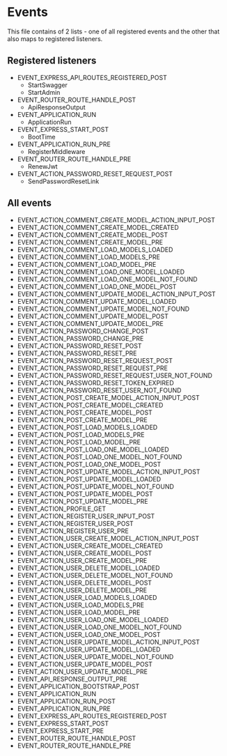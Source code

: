 # Events

This file contains of 2 lists - one of all registered events and the other that also maps to
registered listeners.

## Registered listeners

 - EVENT_EXPRESS_API_ROUTES_REGISTERED_POST
   - StartSwagger
   - StartAdmin
 - EVENT_ROUTER_ROUTE_HANDLE_POST
   - ApiResponseOutput
 - EVENT_APPLICATION_RUN
   - ApplicationRun
 - EVENT_EXPRESS_START_POST
   - BootTime
 - EVENT_APPLICATION_RUN_PRE
   - RegisterMiddleware
 - EVENT_ROUTER_ROUTE_HANDLE_PRE
   - RenewJwt
 - EVENT_ACTION_PASSWORD_RESET_REQUEST_POST
   - SendPasswordResetLink

## All events

 - EVENT_ACTION_COMMENT_CREATE_MODEL_ACTION_INPUT_POST
 - EVENT_ACTION_COMMENT_CREATE_MODEL_CREATED
 - EVENT_ACTION_COMMENT_CREATE_MODEL_POST
 - EVENT_ACTION_COMMENT_CREATE_MODEL_PRE
 - EVENT_ACTION_COMMENT_LOAD_MODELS_LOADED
 - EVENT_ACTION_COMMENT_LOAD_MODELS_PRE
 - EVENT_ACTION_COMMENT_LOAD_MODEL_PRE
 - EVENT_ACTION_COMMENT_LOAD_ONE_MODEL_LOADED
 - EVENT_ACTION_COMMENT_LOAD_ONE_MODEL_NOT_FOUND
 - EVENT_ACTION_COMMENT_LOAD_ONE_MODEL_POST
 - EVENT_ACTION_COMMENT_UPDATE_MODEL_ACTION_INPUT_POST
 - EVENT_ACTION_COMMENT_UPDATE_MODEL_LOADED
 - EVENT_ACTION_COMMENT_UPDATE_MODEL_NOT_FOUND
 - EVENT_ACTION_COMMENT_UPDATE_MODEL_POST
 - EVENT_ACTION_COMMENT_UPDATE_MODEL_PRE
 - EVENT_ACTION_PASSWORD_CHANGE_POST
 - EVENT_ACTION_PASSWORD_CHANGE_PRE
 - EVENT_ACTION_PASSWORD_RESET_POST
 - EVENT_ACTION_PASSWORD_RESET_PRE
 - EVENT_ACTION_PASSWORD_RESET_REQUEST_POST
 - EVENT_ACTION_PASSWORD_RESET_REQUEST_PRE
 - EVENT_ACTION_PASSWORD_RESET_REQUEST_USER_NOT_FOUND
 - EVENT_ACTION_PASSWORD_RESET_TOKEN_EXPIRED
 - EVENT_ACTION_PASSWORD_RESET_USER_NOT_FOUND
 - EVENT_ACTION_POST_CREATE_MODEL_ACTION_INPUT_POST
 - EVENT_ACTION_POST_CREATE_MODEL_CREATED
 - EVENT_ACTION_POST_CREATE_MODEL_POST
 - EVENT_ACTION_POST_CREATE_MODEL_PRE
 - EVENT_ACTION_POST_LOAD_MODELS_LOADED
 - EVENT_ACTION_POST_LOAD_MODELS_PRE
 - EVENT_ACTION_POST_LOAD_MODEL_PRE
 - EVENT_ACTION_POST_LOAD_ONE_MODEL_LOADED
 - EVENT_ACTION_POST_LOAD_ONE_MODEL_NOT_FOUND
 - EVENT_ACTION_POST_LOAD_ONE_MODEL_POST
 - EVENT_ACTION_POST_UPDATE_MODEL_ACTION_INPUT_POST
 - EVENT_ACTION_POST_UPDATE_MODEL_LOADED
 - EVENT_ACTION_POST_UPDATE_MODEL_NOT_FOUND
 - EVENT_ACTION_POST_UPDATE_MODEL_POST
 - EVENT_ACTION_POST_UPDATE_MODEL_PRE
 - EVENT_ACTION_PROFILE_GET
 - EVENT_ACTION_REGISTER_USER_INPUT_POST
 - EVENT_ACTION_REGISTER_USER_POST
 - EVENT_ACTION_REGISTER_USER_PRE
 - EVENT_ACTION_USER_CREATE_MODEL_ACTION_INPUT_POST
 - EVENT_ACTION_USER_CREATE_MODEL_CREATED
 - EVENT_ACTION_USER_CREATE_MODEL_POST
 - EVENT_ACTION_USER_CREATE_MODEL_PRE
 - EVENT_ACTION_USER_DELETE_MODEL_LOADED
 - EVENT_ACTION_USER_DELETE_MODEL_NOT_FOUND
 - EVENT_ACTION_USER_DELETE_MODEL_POST
 - EVENT_ACTION_USER_DELETE_MODEL_PRE
 - EVENT_ACTION_USER_LOAD_MODELS_LOADED
 - EVENT_ACTION_USER_LOAD_MODELS_PRE
 - EVENT_ACTION_USER_LOAD_MODEL_PRE
 - EVENT_ACTION_USER_LOAD_ONE_MODEL_LOADED
 - EVENT_ACTION_USER_LOAD_ONE_MODEL_NOT_FOUND
 - EVENT_ACTION_USER_LOAD_ONE_MODEL_POST
 - EVENT_ACTION_USER_UPDATE_MODEL_ACTION_INPUT_POST
 - EVENT_ACTION_USER_UPDATE_MODEL_LOADED
 - EVENT_ACTION_USER_UPDATE_MODEL_NOT_FOUND
 - EVENT_ACTION_USER_UPDATE_MODEL_POST
 - EVENT_ACTION_USER_UPDATE_MODEL_PRE
 - EVENT_API_RESPONSE_OUTPUT_PRE
 - EVENT_APPLICATION_BOOTSTRAP_POST
 - EVENT_APPLICATION_RUN
 - EVENT_APPLICATION_RUN_POST
 - EVENT_APPLICATION_RUN_PRE
 - EVENT_EXPRESS_API_ROUTES_REGISTERED_POST
 - EVENT_EXPRESS_START_POST
 - EVENT_EXPRESS_START_PRE
 - EVENT_ROUTER_ROUTE_HANDLE_POST
 - EVENT_ROUTER_ROUTE_HANDLE_PRE

